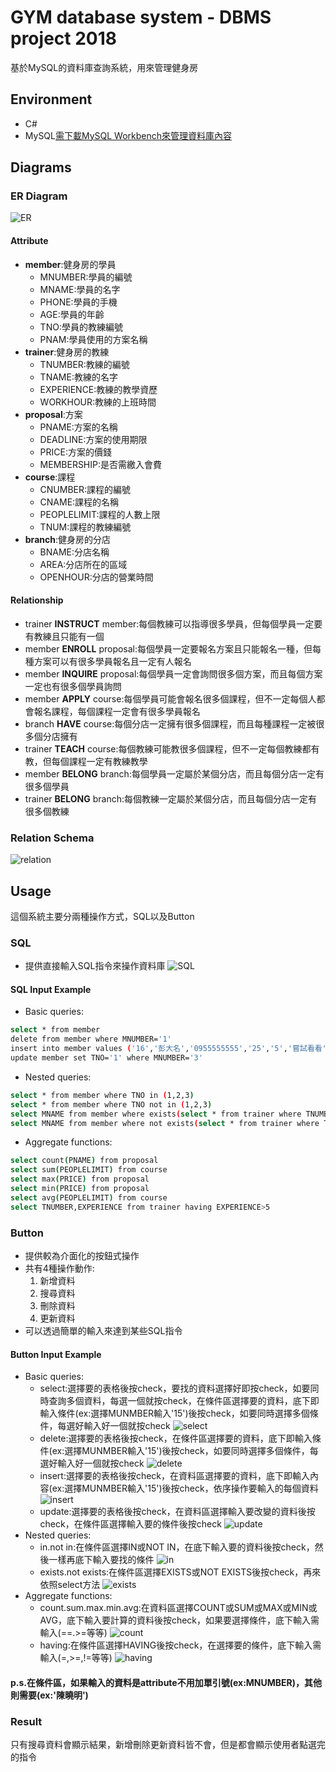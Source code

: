 # GYM database system - DBMS project 2018
基於MySQL的資料庫查詢系統，用來管理健身房
## Environment
  * C#
  * MySQL[需下載MySQL Workbench來管理資料庫內容](https://dev.mysql.com/downloads/installer/)
## Diagrams
### ER Diagram
![ER](./diagrams/ER.PNG)
#### Attribute
* **member**:健身房的學員
  * MNUMBER:學員的編號
  * MNAME:學員的名字
  * PHONE:學員的手機
  * AGE:學員的年齡
  * TNO:學員的教練編號
  * PNAM:學員使用的方案名稱
* **trainer**:健身房的教練
  * TNUMBER:教練的編號
  * TNAME:教練的名字
  * EXPERIENCE:教練的教學資歷
  * WORKHOUR:教練的上班時間
* **proposal**:方案
  * PNAME:方案的名稱
  * DEADLINE:方案的使用期限
  * PRICE:方案的價錢
  * MEMBERSHIP:是否需繳入會費
* **course**:課程
  * CNUMBER:課程的編號
  * CNAME:課程的名稱
  * PEOPLELIMIT:課程的人數上限
  * TNUM:課程的教練編號
* **branch**:健身房的分店
  * BNAME:分店名稱
  * AREA:分店所在的區域
  * OPENHOUR:分店的營業時間
#### Relationship
* trainer **INSTRUCT** member:每個教練可以指導很多學員，但每個學員一定要有教練且只能有一個
* member **ENROLL** proposal:每個學員一定要報名方案且只能報名一種，但每種方案可以有很多學員報名且一定有人報名
* member **INQUIRE** proposal:每個學員一定會詢問很多個方案，而且每個方案一定也有很多個學員詢問
* member **APPLY** course:每個學員可能會報名很多個課程，但不一定每個人都會報名課程，每個課程一定會有很多學員報名
* branch **HAVE** course:每個分店一定擁有很多個課程，而且每種課程一定被很多個分店擁有
* trainer **TEACH** course:每個教練可能教很多個課程，但不一定每個教練都有教，但每個課程一定有教練教學
* member **BELONG** branch:每個學員一定屬於某個分店，而且每個分店一定有很多個學員
* trainer **BELONG** branch:每個教練一定屬於某個分店，而且每個分店一定有很多個教練
### Relation Schema
![relation](./diagrams/relation.PNG)
## Usage
這個系統主要分兩種操作方式，SQL以及Button
### SQL
* 提供直接輸入SQL指令來操作資料庫
![SQL](./diagrams/SQL.PNG)
#### SQL Input Example
* Basic queries:
```sh
select * from member
delete from member where MNUMBER='1'
insert into member values ('16','彭大名','0955555555','25','5','嘗試看看')
update member set TNO='1' where MNUMBER='3'
```
* Nested queries:
```sh
select * from member where TNO in (1,2,3)
select * from member where TNO not in (1,2,3)
select MNAME from member where exists(select * from trainer where TNUMBER='1')
select MNAME from member where not exists(select * from trainer where TNUMBER='1')
```
* Aggregate functions:
```sh
select count(PNAME) from proposal
select sum(PEOPLELIMIT) from course 
select max(PRICE) from proposal 
select min(PRICE) from proposal 
select avg(PEOPLELIMIT) from course 
select TNUMBER,EXPERIENCE from trainer having EXPERIENCE>5
```
### Button
* 提供較為介面化的按鈕式操作
* 共有4種操作動作:
  1. 新增資料
  2. 搜尋資料
  3. 刪除資料
  4. 更新資料
* 可以透過簡單的輸入來達到某些SQL指令
#### Button Input Example
* Basic queries:
  * select:選擇要的表格後按check，要找的資料選擇好即按check，如要同時查詢多個資料，每選一個就按check，在條件區選擇要的資料，底下即輸入條件(ex:選擇MUNMBER輸入'15')後按check，如要同時選擇多個條件，每選好輸入好一個就按check
  ![select](./diagrams/select.PNG)
  * delete:選擇要的表格後按check，在條件區選擇要的資料，底下即輸入條件(ex:選擇MUNMBER輸入'15')後按check，如要同時選擇多個條件，每選好輸入好一個就按check
  ![delete](./diagrams/delete.PNG)
  * insert:選擇要的表格後按check，在資料區選擇要的資料，底下即輸入內容(ex:選擇MUNMBER輸入'15')後按check，依序操作要輸入的每個資料
  ![insert](./diagrams/insert.PNG)
  * update:選擇要的表格後按check，在資料區選擇輸入要改變的資料後按check，在條件區選擇輸入要的條件後按check
  ![update](./diagrams/update.PNG)
* Nested queries:
  * in.not in:在條件區選擇IN或NOT IN，在底下輸入要的資料後按check，然後一樣再底下輸入要找的條件
  ![in](./diagrams/in.PNG)
  * exists.not exists:在條件區選擇EXISTS或NOT EXISTS後按check，再來依照select方法
  ![exists](./diagrams/exists.PNG)
* Aggregate functions:
  * count.sum.max.min.avg:在資料區選擇COUNT或SUM或MAX或MIN或AVG，底下輸入要計算的資料後按check，如果要選擇條件，底下輸入需輸入(==.>=等等)
  ![count](./diagrams/count.PNG)
  * having:在條件區選擇HAVING後按check，在選擇要的條件，底下輸入需輸入(=,>=,!=等等)
  ![having](./diagrams/having.PNG)
####  p.s.在條件區，如果輸入的資料是attribute不用加單引號(ex:MNUMBER)，其他則需要(ex:'陳曉明')
### Result
只有搜尋資料會顯示結果，新增刪除更新資料皆不會，但是都會顯示使用者點選完的指令
